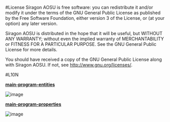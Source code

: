 #License
Síragon AOSU is free software: you can redistribute it and/or modify
it under the terms of the GNU General Public License as published by
the Free Software Foundation, either version 3 of the License, or
(at your option) any later version.

Síragon AOSU is distributed in the hope that it will be useful,
but WITHOUT ANY WARRANTY; without even the implied warranty of
MERCHANTABILITY or FITNESS FOR A PARTICULAR PURPOSE. See the
GNU General Public License for more details.

You should have received a copy of the GNU General Public License
along with Síragon AOSU. If not, see [<http://www.gnu.org/licenses/>][1]. 

#L10N

[**main-program-entities**][2]

![image](https://www.transifex.com/projects/p/siragon-aosu/resource/main-program-entities/chart/image_png)

[**main-program-properties**][3]

![image](https://www.transifex.com/projects/p/siragon-aosu/resource/main-program-properties/chart/image_png)


  [1]: http://www.gnu.org/licenses/
  [2]: https://www.transifex.com/projects/p/siragon-aosu/resource/main-program-entities/
  [3]: https://www.transifex.com/projects/p/siragon-aosu/resource/main-program-properties/